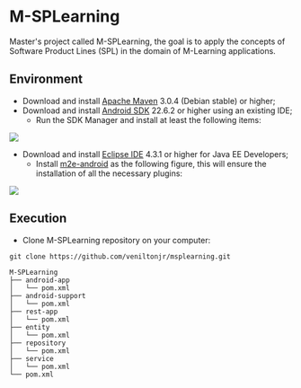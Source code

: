 M-SPLearning
===========

Master's project called M-SPLearning, the goal is to apply the concepts of Software Product Lines (SPL) in the domain of M-Learning applications.

Environment
-----------------------
+ Download and install [Apache Maven](http://maven.apache.org/download.html) 3.0.4 (Debian stable) or higher;
+ Download and install [Android SDK](http://developer.android.com/sdk) 22.6.2 or higher using an existing IDE;
    + Run the SDK Manager and install at least the following items:

<p align="left">   
      <img src="https://www.dropbox.com/s/b15gri840d0f2m6/sdk.png?dl=1" />
</p>

+ Download and install [Eclipse IDE](http://www.eclipse.org/downloads) 4.3.1 or higher for Java EE Developers;
    + Install [m2e-android](http://rgladwell.github.io/m2e-android) as the following figure, this will ensure the installation of all the necessary plugins:

<p align="left">
    <img src="https://www.dropbox.com/s/va0gj5g93w93ynz/plugins.png?dl=1" />
</p>

Execution
-----

+ Clone M-SPLearning repository on your computer:
```
git clone https://github.com/veniltonjr/msplearning.git
```
```
M-SPLearning
├── android-app
│   └── pom.xml
├── android-support
│   └── pom.xml
├── rest-app
│   └── pom.xml
├── entity     
│   └── pom.xml
├── repository
│   └── pom.xml
├── service    
│   └── pom.xml
└── pom.xml
```
